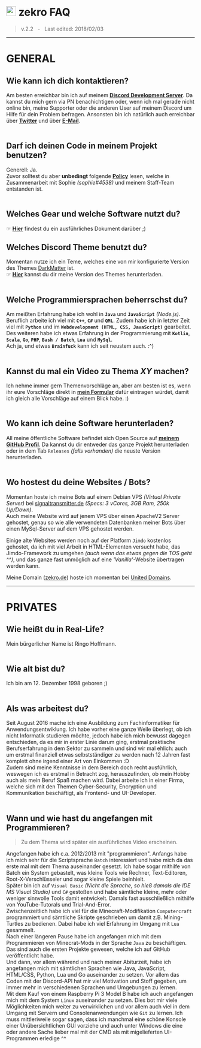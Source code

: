 # <img src="https://image.flaticon.com/icons/svg/545/545786.svg" width="26"/> zekro FAQ

> v.2.2 &nbsp; - &nbsp; Last edited: 2018/02/03

---

# GENERAL

## Wie kann ich dich kontaktieren?

Am besten erreichbar bin ich auf meinem **[Discord Development Server](http://discord.zekro.de)**. Da kannst du mich gern via PN benachichtigen oder, wenn ich mal gerade nicht online bin, meine Supporter oder die anderen User auf meinem Discord um Hilfe für dein Problem befragen.
Ansonsten bin ich natürlich auch erreichbar über **[Twitter](http://twitter.com/zekrotja)** und über **[E-Mail](mailto:contact@zekro.de)**.
<br><br>

## Darf ich deinen Code in meinem Projekt benutzen?

Generell: Ja.  
Zuvor solltest du aber **unbedingt** folgende [**Policy**](https://github.com/zekroTJA/docs/blob/master/licenses/zekro-general-code-policy.md) lesen, welche in Zusammenarbeit mit Sophie *(sophie#4538)* und meinem Staff-Team entstanden ist.
<br><br>

## Welches Gear und welche Software nutzt du?

☞ **[Hier](https://github.com/zekroTJA/docs/blob/master/general/gear.md)** findest du ein ausführliches Dokument darüber ;)

## Welches Discord Theme benutzt du?

Momentan nutze ich ein Teme, welches eine von mir konfigurierte Version des Themes [DarkMatter](https://github.com/cosmicsalad/Discord-Themes-and-Plugins/blob/master/themes/DarkMatter/DarkMatter.theme.css) ist.  
☞ **[Hier](https://github.com/zekroTJA/DarkMatterShinobu)** kannst du dir meine Version des Themes herunterladen.
<br><br>

## Welche Programmiersprachen beherrschst du?

Am meißten Erfahrung habe ich wohl in **`Java`** und **``JavaScript``** *(Node.js)*. Beruflich arbeite ich viel mit **``C++``**, **`C#`** und **``QML``**. Zudem habe ich in letzter Zeit viel mit **``Python``** und im **``Webdevelopment (HTML, CSS, JavaScript)``** gearbeitet.<br>
Des weiteren habe ich etwas Erfahrung in der Programmierung mit **``Kotlin``**, **``Scala``**, **`Go`**, **`PHP`**, **`Bash / Batch`**, **`Lua`** und **``MySql``**.<br>
Ach ja, und etwas **`Brainfuck`** kann ich seit neustem auch. :^)
<br><br>

## Kannst du mal ein Video zu Thema *XY* machen?

Ich nehme immer gern Themenvorschläge an, aber am besten ist es, wenn ihr eure Vorschläge direkt in **[mein Formular](http://themen.zekro.de)** dafür eintragen würdet, damit ich gleich alle Vorschläge auf einem Blick habe. :)
<br><br>

## Wo kann ich deine Software herunterladen?

All meine öffentliche Software befindet sich Open Source auf **[meinem GitHub Profil](http://github.com/zekrotja)**. Da kannst du dir entweder das ganze Projekt herunterladen oder in dem Tab `Releases` *(falls vorhanden)* die neuste Version herunterladen.
<br><br>

## Wo hostest du deine Websites / Bots?

Momentan hoste ich meine Bots auf einem Debian VPS *(Virtual Private Server)* bei [signaltransmitter.de](https://signaltransmitter.de) *(Specs: 3 vCores, 3GB Ram, 250k Up/Down)*.  
Auch meine Website wird auf jenem VPS über einen ApacheV2 Server gehostet, genau so wie alle verwendeten Datenbanken meiner Bots über einen MySql-Server auf dem VPS gehostet werden.

Einige alte Websites werden noch auf der Platform `Jimdo` kostenlos gehostet, da ich mit viel Arbeit in HTML-Elementen versucht habe, das Jimdo-Framework zu umgehen *(auch wenn das etwas gegen die TOS geht ^^)*, und das ganze fast unmöglich auf eine *'Vanilla'*-Website übertragen werden kann.

Meine Domain ([zekro.de](http://zekro.de)) hoste ich momentan bei [United Domains](https://www.uniteddomains.com/).

---

# PRIVATES

## Wie heißt du in Real-Life?

Mein bürgerlicher Name ist Ringo Hoffmann.
<br><br>

## Wie alt bist du?

Ich bin am 12. Dezember 1998 geboren ;)
<br><br>

## Als was arbeitest du?

Seit August 2016 mache ich eine Ausbildung zum Fachinformatiker für Anwendungsentwiklung. Ich habe vorher eine ganze Weile überlegt, ob ich nicht Informatik studieren möchte, jedoch habe ich mich bewusst dagegen entschieden, da  es mir in erster Linie darum ging, erstmal praktische Berufserfahrung in dem Sektor zu sammeln und sind wir mal ehlich: auch um erstmal finanziell etwas selbstständiger zu werden nach 12 Jahren fast komplett ohne irgend einer Art von Einkommen :D  
Zudem sind meine Kenntnisse in dem Bereich doch recht ausführlich, weswegen ich es erstmal in Betracht zog, herauszufinden, ob mein Hobby auch als mein Beruf Spaß machen wird.
Dabei arbeite ich in einer Firma, welche sich mit den Themen Cyber-Security, Encryption und Kommunikation beschäftigt, als Frontend- und UI-Developer.
<br><br>

## Wann und wie hast du angefangen mit Programmieren?

> Zu dem Thema wird später ein ausführliches Video erscheinen.

Angefangen habe ich c.a. 2012/2013 mit "programmieren". Anfangs habe ich mich sehr für die Scriptsprache `Batch` interessiert und habe mich da das erste mal mit dem Thema auseinander gesetzt. Ich habe sogar mithilfe von Batch ein System gebastelt, was kleine Tools wie Rechner, Text-Editoren, Root-X-Verschlüsseler und sogar kleine Spiele beinhielt.  
Später bin ich auf `Visual Basic` *(Nicht die Sprache, so hieß damals die IDE MS Visual Studio)* und `C#` gestoßen und habe sämtliche kleine, mehr oder weniger sinnvolle Tools damit entwickelt. Damals fast ausschließlich mithilfe von YouTube-Tutorals und Trial-And-Error.  
Zwischenzeitlich habe ich viel für die Minecraft-Modifikation `Computercraft` programmiert und sämtliche Skripte geschrieben um damit z.B. Mining-Turtles zu bedienen. Dabei habe ich viel Erfahrung im Umgang mit `Lua` gesammelt.  
Nach einer längeren Pause habe ich angefangen mich mit dem Programmieren von Minecrat-Mods in der Sprache `Java` zu beschäftigen. Das sind auch die ersten Projekte gewesen, welche ich auf GitHub veröffentlicht habe.  
Und dann, vor allem während und nach meiner Abiturzeit, habe ich angefangen mich mit sämtlichen Sprachen wie Java, JavaScript, HTML/CSS, Python, Lua und Go auseinander zu setzen. Vor allem das Coden mit der Discord-API hat mir viel Motivation und Stoff gegeben, um immer mehr in verschiedenen Sprachen und Umgebungen zu lernen.  
Mit dem Kauf von einem Raspberry Pi 3 Model B habe ich auch angefangen mich mit dem System `Linux` auseinander zu setzen. Dies bot mir viele Möglichkeiten mich weiter zu verwirklichen und vor allem auch viel in dem Umgang mit Servern und Consolenanwendungen wie `Git` zu lernen. Ich muss mittleriweile sogar sagen, dass ich manchmal eine schöne Konsole einer Unübersichtlichen GUI vorziehe und auch unter Windows die eine oder andere Sache lieber mal mit der CMD als mit migelieferten UI-Programmen erledige ^^

